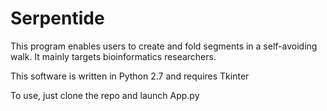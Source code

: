 Serpentide
==========

This program enables users to create and fold segments in a self-avoiding walk.
It mainly targets bioinformatics researchers.

This software is written in Python 2.7 and requires Tkinter

To use, just clone the repo and launch App.py
